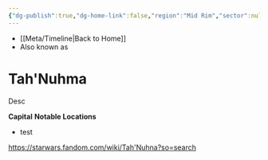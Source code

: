 ```yaml
---
{"dg-publish":true,"dg-home-link":false,"region":"Mid Rim","sector":null,"system":null,"grid":"Q-14","aliases":[],"tags":["map","planet","midrim","retraining","unfinished"],"permalink":"/navigational/tah-nuhma/","dgHomeLink":false,"dgPassFrontmatter":true}
---
```


- [[Meta/Timeline\|Back to Home]]
- Also known as 

# Tah'Nuhma
Desc

**Capital**
**Notable Locations**
- test

https://starwars.fandom.com/wiki/Tah'Nuhna?so=search
